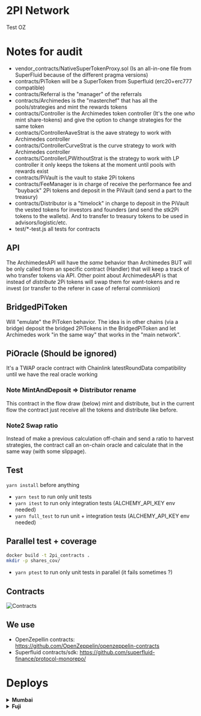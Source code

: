 # 2PI Network

Test OZ

# Notes for audit
- vendor_contracts/NativeSuperTokenProxy.sol (Is an all-in-one file from SuperFluid because of the different pragma versions)
- contracts/PiToken will be a SuperToken from Superfluid (erc20+erc777 compatible)
- contracts/Referral is the "manager" of the referrals
- contracts/Archimedes is the "masterchef" that has all the pools/strategies and mint the rewards tokens
- contracts/Controller is the Archimedes token controller (It's the one _who_ mint share-tokens) and give the option to change strategies for the same token
- contracts/ControllerAaveStrat is the aave strategy to work with Archimedes controller
- contracts/ControllerCurveStrat is the curve strategy to work with Archimedes controller
- contracts/ControllerLPWithoutStrat is the strategy to work with LP controller it only keeps the tokens at the moment until pools with rewards exist
- contracts/PiVault is the vault to stake 2Pi tokens
- contracts/FeeManager is in charge of receive the performance fee and "buyback" 2Pi tokens and deposit in the PiVault (and send a part to the treasury)
- contracts/Distributor is a "timelock" in charge to deposit in the PiVault the vested tokens for investors and founders (and send the stk2Pi tokens to the wallets). And to transfer to treasury tokens to be used in advisors/logistic/etc.
- test/*-test.js all tests for contracts


## API
The ArchimedesAPI will have the _same_ behavior than Archimedes BUT will be only called from
an specific contract (Handler) that will keep a track of who transfer tokens via API.
Other point about ArchimedesAPI is that instead of _distribute_ 2Pi tokens will swap them for
want-tokens and re invest (or transfer to the referer in case of referral commision)

## BridgedPiToken
Will "emulate" the PiToken behavior. The idea is in other chains (via a bridge) deposit the
bridged 2PiTokens in the BridgedPiToken and let Archimedes work "in the same way" that works in
the "main network".

## PiOracle (Should be ignored)
It's a TWAP oracle contract with Chainlink latestRoundData compatibility until we have the real oracle working

### Note MintAndDeposit => Distributor rename
This contract in the flow draw (below) mint and distribute, but in the current flow the contract just
receive all the tokens and distribute like before.

### Note2 Swap ratio
Instead of make a previous calculation off-chain and send a ratio to harvest strategies, the contract
call an on-chain oracle and calculate that in the same way (with some slippage).

## Test
`yarn install` before anything
- `yarn test` to run only unit tests
- `yarn itest` to run only integration tests (ALCHEMY_API_KEY env needed)
- `yarn full_test` to run unit + integration tests (ALCHEMY_API_KEY env needed)

## Parallel test + coverage
```bash
docker build -t 2pi_contracts .
mkdir -p shares_cov/
```
- `yarn ptest` to run only unit tests in parallel (it fails sometimes ?)

## Contracts
![Contracts](https://github.com/2pinetwork/contracts/blob/master/contracts.jpg?raw=true)


## We use
- OpenZepellin contracts: https://github.com/OpenZeppelin/openzeppelin-contracts
- Superfluid contracts/sdk: https://github.com/superfluid-finance/protocol-monorepo/



# Deploys

<details>
  <summary><strong>Mumbai</strong></summary>

```json
{
  "exchange": "0x1b02dA8Cb0d097eB8D57A175b88c7D8b47997506",
  "treasury": "0x640bb21185093058549dFB000D566358dc40C584",
  "owner": "0x640bb21185093058549dFB000D566358dc40C584",
  "WMATIC": "0x9c3C9283D3e44854697Cd22D3Faa240Cfb032889",
  "aavePools": [
    {
      "currency": "MATIC",
      "aave_rate_max": 5000,
      "rate": 4800,
      "depth": 8,
      "min_leverage": 1000000000000000,
      "address": "0x9c3C9283D3e44854697Cd22D3Faa240Cfb032889"
    },
    {
      "currency": "DAI",
      "aave_rate_max": 7500,
      "rate": 7300,
      "depth": 8,
      "min_leverage": 1000000000000000,
      "address": "0x001B3B4d0F3714Ca98ba10F6042DaEbF0B1B7b6F"
    },
    {
      "currency": "USDT",
      "aave_rate_max": 0,
      "rate": 0,
      "depth": 0,
      "min_leverage": 0,
      "address": "0xBD21A10F619BE90d6066c941b04e340841F1F989"
    },
    {
      "currency": "USDC",
      "aave_rate_max": 8000,
      "rate": 7800,
      "depth": 8,
      "min_leverage": 10000,
      "address": "0x2058A9D7613eEE744279e3856Ef0eAda5FCbaA7e"
    },
    {
      "currency": "ETH",
      "aave_rate_max": 8000,
      "rate": 7800,
      "depth": 8,
      "min_leverage": 1000000000000000,
      "address": "0x3C68CE8504087f89c640D02d133646d98e64ddd9"
    },
    {
      "currency": "BTC",
      "aave_rate_max": 7000,
      "rate": 6800,
      "depth": 8,
      "min_leverage": 1000000,
      "address": "0x0d787a4a1548f673ed375445535a6c7A1EE56180"
    }
  ],
  "PiToken": "0x9f9836AfB302FAf61F51a36A0eB79Bc95Be3DF6F",
  "block": 20763463,
  "Archimedes": "0x3B353b1CBDDA3A3D648af9825Ee34d9CA816FD38",
  "Referral": "0x22656D1083De3eB5fB14cd08ec9521543E1278e6",
  "PiVault": "0xE52f94EBbaA0214521e83aE6b7f86Fc7bd0B080B",
  "FeeManager": "0x7d617a5832dB4fDa1f2263C1F255E256D7885636",
  "chainlink": {
    "0x0d787a4a1548f673ed375445535a6c7A1EE56180": "0x007A22900a3B98143368Bd5906f8E17e9867581b",
    "0x001B3B4d0F3714Ca98ba10F6042DaEbF0B1B7b6F": "0x0FCAa9c899EC5A91eBc3D5Dd869De833b06fB046",
    "0x3C68CE8504087f89c640D02d133646d98e64ddd9": "0x0715A7794a1dc8e42615F059dD6e406A6594651A",
    "0x9c3C9283D3e44854697Cd22D3Faa240Cfb032889": "0xd0D5e3DB44DE05E9F294BB0a3bEEaF030DE24Ada",
    "0x2058A9D7613eEE744279e3856Ef0eAda5FCbaA7e": "0x572dDec9087154dC5dfBB1546Bb62713147e0Ab0",
    "0xBD21A10F619BE90d6066c941b04e340841F1F989": "0x92C09849638959196E976289418e5973CC96d645"
  },
  "strat-aave-WMATIC": {
    "controller": "0x1f843056Dde8969e4199224312d7C18138B38FB7",
    "oldStrat": "0x8Bb65B5d9c35d5B3ff1D64546cB91DF3dBe60461",
    "strategy": "0xc70f1D4Fa9A6aA463Ce7290c90b80B06A7C38113",
    "pid": 0,
    "tokenAddr": "0x9c3C9283D3e44854697Cd22D3Faa240Cfb032889"
  },
  "strat-aave-DAI": {
    "controller": "0xd67b7349B2EC010D8Adf05de33E3b0aB7822bacb",
    "strategy": "0x9bc3f1E3f211CF57D6DaEc9Ed34256aD5c69Cc91",
    "pid": "1",
    "tokenAddr": "0x001B3B4d0F3714Ca98ba10F6042DaEbF0B1B7b6F",
    "oldStrat": "0x52B5aDd46699D655E107d4F3e24B303202085D6F"
  },
  "strat-aave-USDT": {
    "controller": "0xA86e84a89b8793eB34E2Cc3973E2726f62A7Ee35",
    "oldStrategy": "0x0D9f82f6b9D2CE863737ceB2310D41d1448Bf4C0",
    "strategy": "0x79648554f6deC39Fd95E65179139ac0504A28ccF",
    "pid": "2",
    "tokenAddr": "0xBD21A10F619BE90d6066c941b04e340841F1F989"
  },
  "strat-aave-USDC": {
    "controller": "0x1eE84aF249946EC8475d677024D822612B0B9377",
    "strategy": "0xaC7708FEB69111b3e70DCB94113E8c536D201dE1",
    "pid": "3",
    "tokenAddr": "0x2058A9D7613eEE744279e3856Ef0eAda5FCbaA7e",
    "oldStrat": "0xf4A1f1EDF2682a6A8815eb4Ed0E65C8AfD9B6061"
  },
  "strat-aave-ETH": {
    "controller": "0xe79aF10e810B117Bb9FF5d75603C04ce5d86F37d",
    "strategy": "0x4F03940e21AdD5c9b85fAFBd9681BDb95Ec7F494",
    "pid": "4",
    "tokenAddr": "0x3C68CE8504087f89c640D02d133646d98e64ddd9",
    "oldStrat": "0x58d3a7c6Ed3DFf2270d99B40bE7Ed6FC6912a043"
  },
  "strat-aave-BTC": {
    "controller": "0x38C286166A05b1B8e0357ce34D497d34a792a4eA",
    "oldStrat": "0x4131ED450EA738E621EE6Bfbcc8e3bFC3E63d73A",
    "strategy": "0x057c030e480f899868f972d416fa284bed110ce2",
    "pid": "5",
    "tokenAddr": "0x0d787a4a1548f673ed375445535a6c7A1EE56180"
  },
  "Distributor": "0x542D0C3FBf67015295A7287B7724EA30f21De2BE",
  "LPs": {
    "2Pi-DAI": {
      "url": "https://app.sushi.com/es/add/0x9f9836AfB302FAf61F51a36A0eB79Bc95Be3DF6F/0x001B3B4d0F3714Ca98ba10F6042DaEbF0B1B7b6F",
      "address": "0x2c9b2542698c4e19dc6fe360dbd8a80c9bb54fa6",
      "controller": "0x022f103a014E42755c2879622FE73680749110A3",
      "strategy": "0xc37e25C2251203e942A4980142a7a4Cb32602348",
      "pid": 6
    },
    "2Pi-ETH": {
      "url": "https://app.sushi.com/es/add/0x9f9836AfB302FAf61F51a36A0eB79Bc95Be3DF6F/0x3C68CE8504087f89c640D02d133646d98e64ddd9",
      "address": "0x6cbc53f4cae278752eaeb04ff6e6dc081cadc763",
      "controller": "0x0989C3ABECCb2224aa2281e482F35eD4674BC99A",
      "strategy": "0xe4e936a259116902C6aEEF33103F22e4cb403bB9",
      "pid": 7
    },
    "2Pi-WMATIC": {
      "url": "https://app.sushi.com/es/add/0x9f9836AfB302FAf61F51a36A0eB79Bc95Be3DF6F/0x9c3C9283D3e44854697Cd22D3Faa240Cfb032889",
      "address": "0x390b611f1d73d07533233d6300d9425b8254d845",
      "controller": "0xd1646b91b79563E786c52d455ed62266904e296f",
      "strategy": "0xaEd112F4c82C29250b77df8B5E3d49d40782CEAb",
      "pid": 8
    }
  },
  "PiOracle": "0x4d762208126152f4bBe0C36f15a0B97139620A3f",
  "UniZap": "0xc9370894E51979aA37Ac907e3261Ad6340c8a6db",
  "TestNetMint": "0x90305218d28f3A75fDAA288c0ed143Fa6F2efC88"
}
```

</details>

<details>
<summary><strong>Fuji</strong></summary>

```json
{
  "exchange": "0x2D99ABD9008Dc933ff5c0CD271B88309593aB921",
  "treasury": "0x640bb21185093058549dFB000D566358dc40C584",
  "owner": "0x640bb21185093058549dFB000D566358dc40C584",
  "WNATIVE": "0xd00ae08403B9bbb9124bB305C09058E32C39A48c",
  "chainlink": {
    "0xd00ae08403B9bbb9124bB305C09058E32C39A48c": "0x5498BB86BC934c8D34FDA08E81D444153d0D06aD",
    "0x9668f5f55f2712Dd2dfa316256609b516292D554": "0x86d67c3D38D2bCeE722E601025C25a575021c6EA",
    "0x9C1DCacB57ADa1E9e2D3a8280B7cfC7EB936186F": "0x31CF013A08c6Ac228C94551d535d5BAfE19c602a"
  },
  "aavePools": [
    {
      "currency": "AVAX",
      "aave_rate_max": 50,
      "rate": 48,
      "depth": 8,
      "min_leverage": 1000000000000000,
      "address": "0xd00ae08403B9bbb9124bB305C09058E32C39A48c"
    },
    {
      "currency": "ETH",
      "aave_rate_max": 80,
      "rate": 78,
      "depth": 8,
      "min_leverage": 1000000000000000,
      "address": "0x9668f5f55f2712Dd2dfa316256609b516292D554"
    },
    {
      "currency": "BTC",
      "aave_rate_max": 70,
      "rate": 68,
      "depth": 8,
      "min_leverage": 1000000,
      "address": "0x9C1DCacB57ADa1E9e2D3a8280B7cfC7EB936186F"
    }
  ],
  "PiToken": "0x65881118D84006E0a7c5AAd9498C3949a2019e8E",
  "block": 2576428,
  "Archimedes": "0x280816D08695aF15c57F2C3A84ec240a08DC78eb",
  "Referral": "0x1b9003bB160062eCAB945D560F5F5dA32Eafb491",
  "PiVault": "0x5Bb392af72BDD2BBa6d66D77c6B6a21e5EC2d41A",
  "FeeManager": "0x4057a8Fe8840EaB79A9010d793E5AEcC2c1D0c22",
  "strat-aave-AVAX": {
    "controller": "0xE36ad3e620c5AD0c0a7a7608Ab7411C30CD9a097",
    "strategy": "0x0D403761D161AFd9ebdb05c2eF169470583e4068",
    "pid": "0",
    "tokenAddr": "0xd00ae08403B9bbb9124bB305C09058E32C39A48c"
  },
  "strat-aave-ETH": {
    "controller": "0x169F6842726B749D2cBB950709075259734C8ee3",
    "strategy": "0x17D36571c36E97a48AeaDd017f032aCCE569ea47",
    "pid": "1",
    "tokenAddr": "0x9668f5f55f2712Dd2dfa316256609b516292D554"
  },
  "strat-aave-BTC": {
    "controller": "0xFBDd218134C2501CAd505c4602ce21b9E7C0B353",
    "strategy": "0x6F7f1e65C84476C93fE0ab66a470519869F95611",
    "pid": "2",
    "tokenAddr": "0x9C1DCacB57ADa1E9e2D3a8280B7cfC7EB936186F"
  },
  "LPs": {
    "2Pi-AVAX": {
      "url": "https://app.pangolin.exchange/#/add/0x65881118D84006E0a7c5AAd9498C3949a2019e8E/0xd00ae08403b9bbb9124bb305c09058e32c39a48c",
      "address": "0x209e0aab2d56a57c540a21dc9d42ef1b4626654a",
      "controller": "0xc659f5b77Cd200f345f732d8CB0CAD69467BFA77",
      "strategy": "0xd5ecE96236d594782c52e15fe3ec714291D6fC19",
      "pid": 3
    },
    "2Pi-ETH": {
      "url": "https://app.pangolin.exchange/#/add/0x65881118D84006E0a7c5AAd9498C3949a2019e8E/0x9668f5f55f2712Dd2dfa316256609b516292D554",
      "address": "0xae470f45829d7ad201595f05c3aaf589ef6af7ca",
      "controller": "0xd2083A04CBaAAA0D431e85CBAdb75526367D92f7",
      "strategy": "0xc517DB90F45242dD858B95d8E5a8aE373F851B98",
      "pid": 4
    },
    "2Pi-BTC": {
      "url": "https://app.pangolin.exchange/#/add/0x65881118D84006E0a7c5AAd9498C3949a2019e8E/0x9c1dcacb57ada1e9e2d3a8280b7cfc7eb936186f",
      "address": "0xa31a2a12b7f8f56318bae1176ed37f8dfa752487",
      "controller": "0xaF9A1927165C9b2dbB2E813212b10E546Aa8D0d3",
      "strategy": "0x7066b82D7a488B8f21E1B4847acB8e015FD6E308",
      "pid": 5
    },
    "2Pi-DAI": {
      "url": "https://app.pangolin.exchange/#/add/0x65881118D84006E0a7c5AAd9498C3949a2019e8E/0x51BC2DfB9D12d9dB50C855A5330fBA0faF761D15",
      "address": "0x495a8e1956198b2f555aDA99cF02b87Aa7cbED7f",
      "controller": "0xCCdd9eF382D387D780dB36E8832523A3C450Dcc3",
      "strategy": "0xEdc34c3D587792049409b20554d29A2111da960c",
      "pid": 6
    }
  },
  "PiOracle": "0xfB0A263eEe7370d1c0119CC106f54e37560a76d2",
  "UniZap": "0x046384bE35983214031f4911E6c2745dBE892C31",
  "TestNetMint": "0x49b78c682a2ed1b3b3565dea8f5b81706a028ea7"
}
```

</details>
